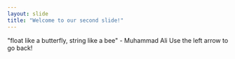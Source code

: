 ```yaml
---
layout: slide
title: "Welcome to our second slide!"
---
```

"float like a butterfly, string like a bee" - Muhammad Ali
Use the left arrow to go back!
